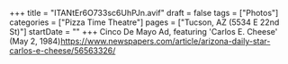+++
title = "ITANtEr6O733sc6UhPJn.avif"
draft = false
tags = ["Photos"]
categories = ["Pizza Time Theatre"]
pages = ["Tucson, AZ (5534 E 22nd St)"]
startDate = ""
+++
Cinco De Mayo Ad, featuring 'Carlos E. Cheese' (May 2, 1984)https://www.newspapers.com/article/arizona-daily-star-carlos-e-cheese/56563326/
